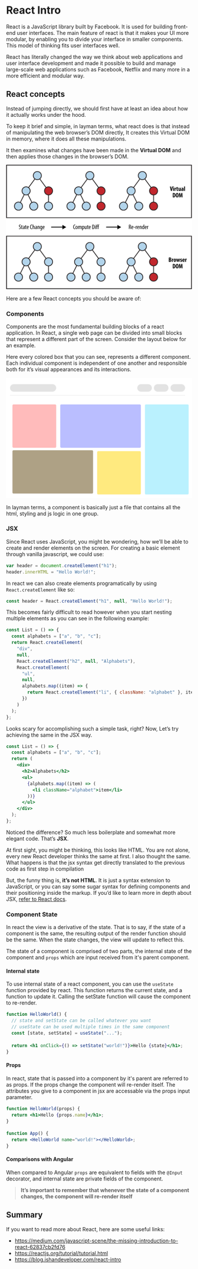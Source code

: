 # React Intro

React is a JavaScript library built by Facebook. It is used for building front-end user interfaces. The main feature of react is that it makes your UI more modular, by enabling you to divide your interface in smaller components. This model of thinking fits user interfaces well.

React has literally changed the way we think about web applications and user interface development and made it possible to build and manage large-scale web applications such as Facebook, Netflix and many more in a more efficient and modular way.

## React concepts

Instead of jumping directly, we should first have at least an idea about how it actually works under the hood.

To keep it brief and simple, in layman terms, what react does is that instead of manipulating the web browser’s DOM directly, It creates this Virtual DOM in memory, where it does all these manipulations.

It then examines what changes have been made in the **Virtual DOM** and then applies those changes in the browser’s DOM.

![vdom](./images/vdom.png)

Here are a few React concepts you should be aware of:

### Components

Components are the most fundamental building blocks of a react application. In React, a single web page can be divided into small blocks that represent a different part of the screen. Consider the layout below for an example.

Here every colored box that you can see, represents a different component. Each individual component is independent of one another and responsible both for it’s visual appearances and its interactions.

![React Components Layout](./images/components.webp)

In layman terms, a component is basically just a file that contains all the html, styling and js logic in one group.

### JSX

Since React uses JavaScript, you might be wondering, how we’ll be able to create and render elements on the screen. For creating a basic element through vanilla javascript, we could use:

```js
var header = document.createElement("h1");
header.innerHTML = "Hello World!";
```

In react we can also create elements programatically by using `React.createElement` like so:

```js
const header = React.createElement("h1", null, "Hello World!");
```

This becomes fairly difficult to read however when you start nesting multiple elements as you can see in the following example:

```js
const List = () => {
  const alphabets = ["a", "b", "c"];
  return React.createElement(
    "div",
    null,
    React.createElement("h2", null, "Alphabets"),
    React.createElement(
      "ul",
      null,
      alphabets.map((item) => {
        return React.createElement("li", { className: "alphabet" }, item);
      })
    )
  );
};
```

Looks scary for accomplishing such a simple task, right? Now, Let’s try achieving the same in the JSX way.

```jsx
const List = () => {
  const alphabets = ["a", "b", "c"];
  return (
    <div>
      <h2>Alphabets</h2>
      <ul>
        {alphabets.map((item) => (
          <li className="alphabet">item</li>
        ))}
      </ul>
    </div>
  );
};
```

Noticed the difference? So much less boilerplate and somewhat more elegant code. That’s **JSX**.

At first sight, you might be thinking, this looks like HTML. You are not alone, every new React developer thinks the same at first. I also thought the same. What happens is that the jsx syntax get directly translated to the previous code as first step in compilation

But, the funny thing is, **it’s not HTML**. It is just a syntax extension to JavaScript, or you can say some sugar syntax for defining components and their positioning inside the markup. If you’d like to learn more in depth about JSX, [refer to React docs](https://reactjs.org/docs/introducing-jsx.html).

### Component State

In react the view is a derivative of the state. That is to say, if the state of a component is the same, the resulting output of the render function should be the same. When the state changes, the view will update to reflect this.

The state of a component is comprised of two parts, the internal state of the component and `props` which are input received from it's parent component.

#### Internal state

To use internal state of a react component, you can use the `useState` function provided by react. This function returns the current state, and a function to update it. Calling the setState function will cause the component to re-render.

```jsx
function HelloWorld() {
  // state and setState can be called whatever you want
  // useState can be used multiple times in the same component
  const [state, setState] = useState("...");

  return <h1 onClick={() => setState("world!")}>Hello {state}</h1>;
}
```

#### Props

In react, state that is passed into a component by it's parent are referred to as props. If the props change the component will re-render itself. The attributes you give to a component in jsx are accessable via the props input parameter.

```jsx
function HelloWorld(props) {
  return <h1>Hello {props.name}</h1>;
}

function App() {
  return <HelloWorld name="world!"></HelloWorld>;
}
```

#### Comparisons with Angular

When compared to Angular `props` are equivalent to fields with the `@Input` decorator, and internal state are private fields of the component.

> **It’s important to remember that whenever the state of a component changes, the component will re-render itself**

## Summary

If you want to read more about React, here are some useful links:

- <https://medium.com/javascript-scene/the-missing-introduction-to-react-62837cb2fd76>
- <https://reactjs.org/tutorial/tutorial.html>
- <https://blog.ishandeveloper.com/react-intro>
